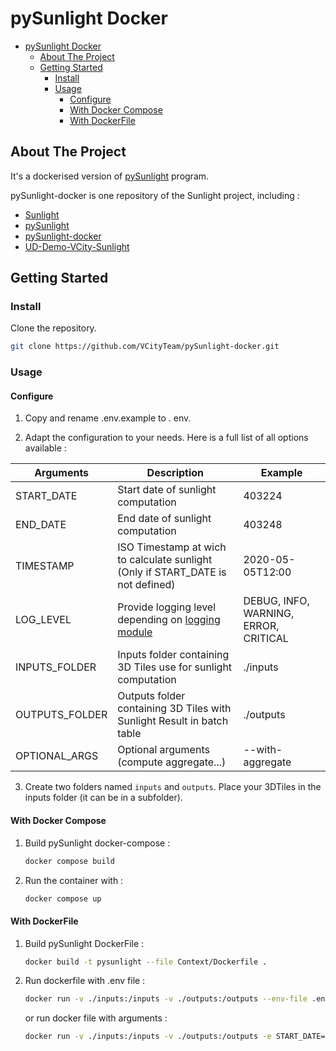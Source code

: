 # pySunlight Docker

<!-- TOC -->

- [pySunlight Docker](#pysunlight-docker)
  - [About The Project](#about-the-project)
  - [Getting Started](#getting-started)
    - [Install](#install)
    - [Usage](#usage)
      - [Configure](#configure)
      - [With Docker Compose](#with-docker-compose)
      - [With DockerFile](#with-dockerfile)

<!-- /TOC -->

## About The Project

It's a dockerised version of [pySunlight](https://github.com/VCityTeam/pySunlight) program.  

pySunlight-docker is one repository of the Sunlight project, including :

- [Sunlight](https://github.com/VCityTeam/Sunlight)
- [pySunlight](https://github.com/VCityTeam/pySunlight)
- [pySunlight-docker](https://github.com/VCityTeam/pySunlight-docker)
- [UD-Demo-VCity-Sunlight](https://github.com/VCityTeam/UD-Demo-VCity-Sunlight)

## Getting Started

### Install

Clone the repository.

```bash
git clone https://github.com/VCityTeam/pySunlight-docker.git
```

### Usage

#### Configure

1. Copy and rename .env.example to . env.

2. Adapt the configuration to your needs. Here is a full list of all options available :

| Arguments             | Description                                                                                                           | Example                                |
| --------------------- | --------------------------------------------------------------------------------------------------------------------- | -------------------------------------- |
| START_DATE            | Start date of sunlight computation                                                                                    | 403224                                 |
| END_DATE              | End date of sunlight computation                                                                                      | 403248                                 |
| TIMESTAMP | ISO Timestamp at wich to calculate sunlight (Only if START_DATE is not defined) | 2020-05-05T12:00 |
| LOG_LEVEL             | Provide logging level depending on [logging module](https://docs.python.org/3/howto/logging.html#when-to-use-logging) | DEBUG, INFO, WARNING, ERROR, CRITICAL  |
| INPUTS_FOLDER         | Inputs folder containing 3D Tiles use for sunlight computation                                                        | ./inputs                               |
| OUTPUTS_FOLDER        | Outputs folder containing 3D Tiles with Sunlight Result in batch table                                                | ./outputs                              |
| OPTIONAL_ARGS         | Optional arguments (compute aggregate...)                                                                             | --with-aggregate                       |

3. Create two folders named `inputs` and `outputs`. Place your 3DTiles in the inputs folder (it can be in a subfolder).

#### With Docker Compose

1. Build pySunlight docker-compose :

   ```bash
   docker compose build
   ```

2. Run the container with :

   ```bash
   docker compose up
   ```

#### With DockerFile

1. Build pySunlight DockerFile :

   ```bash
   docker build -t pysunlight --file Context/Dockerfile .
   ```

2. Run dockerfile with .env file :

   ```bash
   docker run -v ./inputs:/inputs -v ./outputs:/outputs --env-file .env pysunlight
   ```

   or run docker file with arguments :

   ```bash
   docker run -v ./inputs:/inputs -v ./outputs:/outputs -e START_DATE=403224 -e END_DATE=403248 -e LOG_LEVEL=DEBUG -e OPTIONAL_ARGS=--with-aggregate pysunlight
   ```
